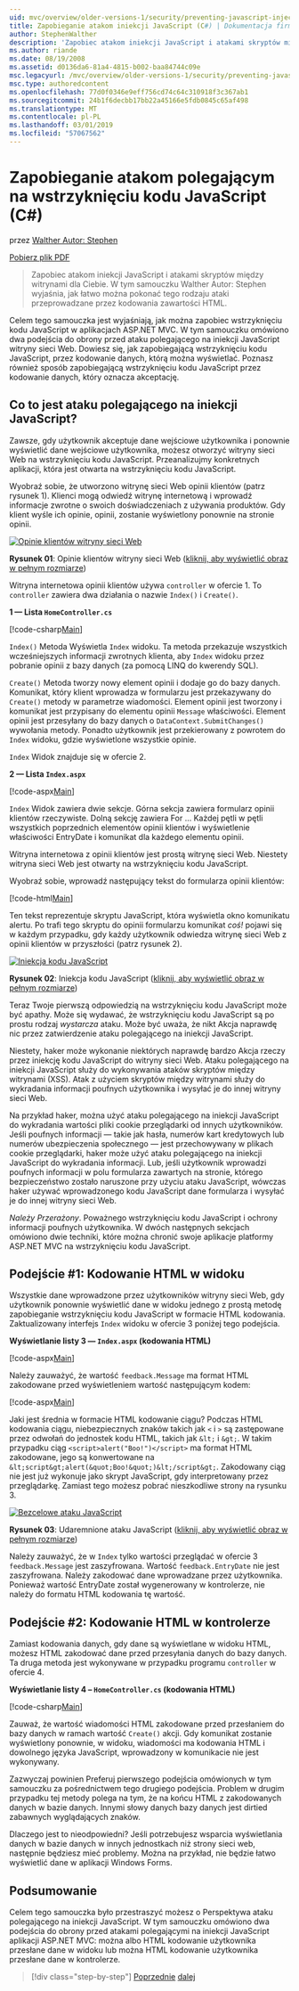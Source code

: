 ```yaml
---
uid: mvc/overview/older-versions-1/security/preventing-javascript-injection-attacks-cs
title: Zapobieganie atakom iniekcji JavaScript (C#) | Dokumentacja firmy Microsoft
author: StephenWalther
description: 'Zapobiec atakom iniekcji JavaScript i atakami skryptów między witrynami dla Ciebie. W tym samouczku Walther Autor: Stephen wyjaśnia, jak można łatwo de...'
ms.author: riande
ms.date: 08/19/2008
ms.assetid: d0136da6-81a4-4815-b002-baa84744c09e
msc.legacyurl: /mvc/overview/older-versions-1/security/preventing-javascript-injection-attacks-cs
msc.type: authoredcontent
ms.openlocfilehash: 77d0f0346e9eff756cd74c64c310918f3c367ab1
ms.sourcegitcommit: 24b1f6decbb17bb22a45166e5fdb0845c65af498
ms.translationtype: MT
ms.contentlocale: pl-PL
ms.lasthandoff: 03/01/2019
ms.locfileid: "57067562"
---
```

<a name="preventing-javascript-injection-attacks-c"></a>Zapobieganie atakom polegającym na wstrzyknięciu kodu JavaScript (C#)
====================
przez [Walther Autor: Stephen](https://github.com/StephenWalther)

[Pobierz plik PDF](http://download.microsoft.com/download/8/4/8/84843d8d-1575-426c-bcb5-9d0c42e51416/ASPNET_MVC_Tutorial_06_CS.pdf)

> Zapobiec atakom iniekcji JavaScript i atakami skryptów między witrynami dla Ciebie. W tym samouczku Walther Autor: Stephen wyjaśnia, jak łatwo można pokonać tego rodzaju ataki przeprowadzane przez kodowania zawartości HTML.


Celem tego samouczka jest wyjaśniają, jak można zapobiec wstrzyknięciu kodu JavaScript w aplikacjach ASP.NET MVC. W tym samouczku omówiono dwa podejścia do obrony przed ataku polegającego na iniekcji JavaScript witryny sieci Web. Dowiesz się, jak zapobiegającą wstrzyknięciu kodu JavaScript, przez kodowanie danych, którą można wyświetlać. Poznasz również sposób zapobiegającą wstrzyknięciu kodu JavaScript przez kodowanie danych, który oznacza akceptację.

## <a name="what-is-a-javascript-injection-attack"></a>Co to jest ataku polegającego na iniekcji JavaScript?

Zawsze, gdy użytkownik akceptuje dane wejściowe użytkownika i ponownie wyświetlić dane wejściowe użytkownika, możesz otworzyć witryny sieci Web na wstrzyknięciu kodu JavaScript. Przeanalizujmy konkretnych aplikacji, która jest otwarta na wstrzyknięciu kodu JavaScript.

Wyobraź sobie, że utworzono witrynę sieci Web opinii klientów (patrz rysunek 1). Klienci mogą odwiedź witrynę internetową i wprowadź informacje zwrotne o swoich doświadczeniach z używania produktów. Gdy klient wyśle ich opinie, opinii, zostanie wyświetlony ponownie na stronie opinii.


[![Opinie klientów witryny sieci Web](preventing-javascript-injection-attacks-cs/_static/image2.png)](preventing-javascript-injection-attacks-cs/_static/image1.png)

**Rysunek 01**: Opinie klientów witryny sieci Web ([kliknij, aby wyświetlić obraz w pełnym rozmiarze](preventing-javascript-injection-attacks-cs/_static/image3.png))


Witryna internetowa opinii klientów używa `controller` w ofercie 1. To `controller` zawiera dwa działania o nazwie `Index()` i `Create()`.

**1 — Lista `HomeController.cs`**

[!code-csharp[Main](preventing-javascript-injection-attacks-cs/samples/sample1.cs)]

`Index()` Metoda Wyświetla `Index` widoku. Ta metoda przekazuje wszystkich wcześniejszych informacji zwrotnych klienta, aby `Index` widoku przez pobranie opinii z bazy danych (za pomocą LINQ do kwerendy SQL).

`Create()` Metoda tworzy nowy element opinii i dodaje go do bazy danych. Komunikat, który klient wprowadza w formularzu jest przekazywany do `Create()` metody w parametrze wiadomości. Element opinii jest tworzony i komunikat jest przypisany do elementu opinii `Message` właściwości. Element opinii jest przesyłany do bazy danych o `DataContext.SubmitChanges()` wywołania metody. Ponadto użytkownik jest przekierowany z powrotem do `Index` widoku, gdzie wyświetlone wszystkie opinie.

`Index` Widok znajduje się w ofercie 2.

**2 — Lista `Index.aspx`**

[!code-aspx[Main](preventing-javascript-injection-attacks-cs/samples/sample2.aspx)]

`Index` Widok zawiera dwie sekcje. Górna sekcja zawiera formularz opinii klientów rzeczywiste. Dolną sekcję zawiera For … Każdej pętli w pętli wszystkich poprzednich elementów opinii klientów i wyświetlenie właściwości EntryDate i komunikat dla każdego elementu opinii.

Witryna internetowa z opinii klientów jest prostą witrynę sieci Web. Niestety witryna sieci Web jest otwarty na wstrzyknięciu kodu JavaScript.

Wyobraź sobie, wprowadź następujący tekst do formularza opinii klientów:

[!code-html[Main](preventing-javascript-injection-attacks-cs/samples/sample3.html)]

Ten tekst reprezentuje skryptu JavaScript, która wyświetla okno komunikatu alertu. Po trafi tego skryptu do opinii formularzu komunikat <em>coś!</em> pojawi się w każdym przypadku, gdy każdy użytkownik odwiedza witrynę sieci Web z opinii klientów w przyszłości (patrz rysunek 2).


[![Iniekcja kodu JavaScript](preventing-javascript-injection-attacks-cs/_static/image5.png)](preventing-javascript-injection-attacks-cs/_static/image4.png)

**Rysunek 02**: Iniekcja kodu JavaScript ([kliknij, aby wyświetlić obraz w pełnym rozmiarze](preventing-javascript-injection-attacks-cs/_static/image6.png))


Teraz Twoje pierwszą odpowiedzią na wstrzyknięciu kodu JavaScript może być apathy. Może się wydawać, że wstrzyknięciu kodu JavaScript są po prostu rodzaj *wystarcza* ataku. Może być uważa, że nikt Akcja naprawdę nic przez zatwierdzenie ataku polegającego na iniekcji JavaScript.

Niestety, haker może wykonanie niektórych naprawdę bardzo Akcja rzeczy przez iniekcję kodu JavaScript do witryny sieci Web. Ataku polegającego na iniekcji JavaScript służy do wykonywania ataków skryptów między witrynami (XSS). Atak z użyciem skryptów między witrynami służy do wykradania informacji poufnych użytkownika i wysyłać je do innej witryny sieci Web.

Na przykład haker, można użyć ataku polegającego na iniekcji JavaScript do wykradania wartości pliki cookie przeglądarki od innych użytkowników. Jeśli poufnych informacji — takie jak hasła, numerów kart kredytowych lub numerów ubezpieczenia społecznego — jest przechowywany w plikach cookie przeglądarki, haker może użyć ataku polegającego na iniekcji JavaScript do wykradania informacji. Lub, jeśli użytkownik wprowadzi poufnych informacji w polu formularza zawartych na stronie, którego bezpieczeństwo zostało naruszone przy użyciu ataku JavaScript, wówczas haker używać wprowadzonego kodu JavaScript dane formularza i wysyłać je do innej witryny sieci Web.

*Należy Przerażony*. Poważnego wstrzyknięciu kodu JavaScript i ochrony informacji poufnych użytkownika. W dwóch następnych sekcjach omówiono dwie techniki, które można chronić swoje aplikacje platformy ASP.NET MVC na wstrzyknięciu kodu JavaScript.

## <a name="approach-1-html-encode-in-the-view"></a>Podejście #1: Kodowanie HTML w widoku

Wszystkie dane wprowadzone przez użytkowników witryny sieci Web, gdy użytkownik ponownie wyświetlić dane w widoku jednego z prostą metodę zapobieganie wstrzyknięciu kodu JavaScript w formacie HTML kodowania. Zaktualizowany interfejs `Index` widoku w ofercie 3 poniżej tego podejścia.

**Wyświetlanie listy 3 — `Index.aspx` (kodowania HTML)**

[!code-aspx[Main](preventing-javascript-injection-attacks-cs/samples/sample4.aspx)]

Należy zauważyć, że wartość `feedback.Message` ma format HTML zakodowane przed wyświetleniem wartość następującym kodem:

[!code-aspx[Main](preventing-javascript-injection-attacks-cs/samples/sample5.aspx)]

Jaki jest średnia w formacie HTML kodowanie ciągu? Podczas HTML kodowania ciągu, niebezpiecznych znaków takich jak `<` i `>` są zastępowane przez odwołań do jednostek kodu HTML, takich jak `&lt;` i `&gt;`. W takim przypadku ciąg `<script>alert("Boo!")</script>` ma format HTML zakodowane, jego są konwertowane na `&lt;script&gt;alert(&quot;Boo!&quot;)&lt;/script&gt;`. Zakodowany ciąg nie jest już wykonuje jako skrypt JavaScript, gdy interpretowany przez przeglądarkę. Zamiast tego możesz pobrać nieszkodliwe strony na rysunku 3.


[![Bezcelowe ataku JavaScript](preventing-javascript-injection-attacks-cs/_static/image8.png)](preventing-javascript-injection-attacks-cs/_static/image7.png)

**Rysunek 03**: Udaremnione ataku JavaScript ([kliknij, aby wyświetlić obraz w pełnym rozmiarze](preventing-javascript-injection-attacks-cs/_static/image9.png))


Należy zauważyć, że w `Index` tylko wartości przeglądać w ofercie 3 `feedback.Message` jest zaszyfrowana. Wartość `feedback.EntryDate` nie jest zaszyfrowana. Należy zakodować dane wprowadzane przez użytkownika. Ponieważ wartość EntryDate został wygenerowany w kontrolerze, nie należy do formatu HTML kodowania tę wartość.

## <a name="approach-2-html-encode-in-the-controller"></a>Podejście #2: Kodowanie HTML w kontrolerze

Zamiast kodowania danych, gdy dane są wyświetlane w widoku HTML, możesz HTML zakodować dane przed przesyłania danych do bazy danych. Ta druga metoda jest wykonywane w przypadku programu `controller` w ofercie 4.

**Wyświetlanie listy 4 – `HomeController.cs` (kodowania HTML)**

[!code-csharp[Main](preventing-javascript-injection-attacks-cs/samples/sample6.cs)]

Zauważ, że wartość wiadomości HTML zakodowane przed przesłaniem do bazy danych w ramach wartość `Create()` akcji. Gdy komunikat zostanie wyświetlony ponownie, w widoku, wiadomości ma kodowania HTML i dowolnego języka JavaScript, wprowadzony w komunikacie nie jest wykonywany.

Zazwyczaj powinien Preferuj pierwszego podejścia omówionych w tym samouczku za pośrednictwem tego drugiego podejścia. Problem w drugim przypadku tej metody polega na tym, że na końcu HTML z zakodowanych danych w bazie danych. Innymi słowy danych bazy danych jest dirtied zabawnych wyglądających znaków.

Dlaczego jest to nieodpowiedni? Jeśli potrzebujesz wsparcia wyświetlania danych w bazie danych w innych jednostkach niż strony sieci web, następnie będziesz mieć problemy. Można na przykład, nie będzie łatwo wyświetlić dane w aplikacji Windows Forms.

## <a name="summary"></a>Podsumowanie

Celem tego samouczka było przestraszyć możesz o Perspektywa ataku polegającego na iniekcji JavaScript. W tym samouczku omówiono dwa podejścia do obrony przed atakami polegającymi na iniekcji JavaScript aplikacji ASP.NET MVC: można albo HTML kodowanie użytkownika przesłane dane w widoku lub można HTML kodowanie użytkownika przesłane dane w kontrolerze.

> [!div class="step-by-step"]
> [Poprzednie](authenticating-users-with-windows-authentication-cs.md)
> [dalej](authenticating-users-with-forms-authentication-vb.md)
